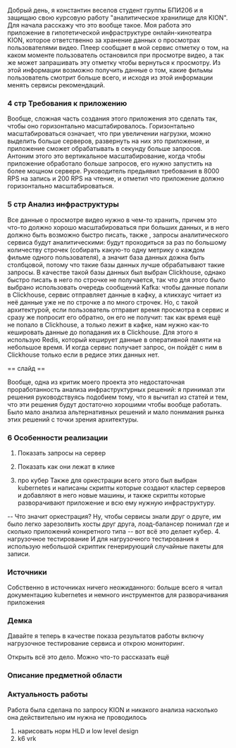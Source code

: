 Добрый день, я константин веселов студент группы БПИ206 и я защищаю свою курсовую работу "аналитическое хранилище для KION". Для начала расскажу что это вообще такое. 
Моя работа это приложение в гипотетической инфраструктуре онлайн-кинотеатра KION, которое ответственно за хранение данных о просмотрах пользователями видео. Плеер сообщает в мой сервис отметку о том, на каком моменте пользователь остановился при просмотре видео, а так же может запрашивать эту отметку чтобы вернуться к просмотру. Из этой информации возможно получить данные о том, какие фильмы пользователь смотрит больше всего, и исходя из этой информации менять сервисы рекомендаций.


### 4 стр Требования к приложению
Вообще, сложная часть создания этого приложения это сделать так, чтобы оно горизонтально масштабировалось. Горизонтально масштабироваться означает, что при увеличении нагрузки, можно выделить больше серверов, развернуть на них это приложение, и приложение сможет обрабатывать в секунду больше запросов. Антоним этого это вертикальное масштабирование, когда чтобы приложение обработало больше запросов, его нужно запустить на более мощном сервере. Руководитель предьявил требования в 8000 RPS на запись и 200 RPS на чтение, и отметил что приложение должно горизонтально масштабироваться.

### 5 стр Анализ инфраструктуры
Все данные о просмотре видео нужно в чем-то хранить, причем это что-то должно хорошо масштабироваться при больших данных, и в него должно быть возможно быстро писать, также , запросы аналитического сервиса будут аналитическими: будут проходиться за раз по большому количеству строчек (собирать какую-то одну метрику о каждом фильме одного пользователя), а значит база данных дожна быть столбцовой, потому что такие базы данных лучше обрабатывают такие запросы. В качестве такой базы данных был выбран Clickhouse, однако быстро писать в него по строчке не получается, так что для этого было выбрано использовать очередь сообщений Kafka: чтобы данные попали в Clickhouse, сервис отправляет данные в кафку, а кликхаус читает из неё данные уже не по строчке а по много строчек.
Но, с такой архитектурой, если пользователь отправит время просмотра в сервис и сразу же попросит его обратно, он его не получит: так как время ещё не попало в Clickhouse, а только лежит в кафке, нам нужно как-то кешировать данные до попадания их в Clickhouse. Для этого я использую Redis, который кеширует данные в оперативной памяти на небольшое время. И когда сервис получает запрос, он пойдёт с ним в Clickhouse только если в редисе этих данных нет. 

== слайд ==

Вообще, одна из критик моего проекта это недостаточная проработанность анализа инфраструктурных решений: я принимал эти решения руководствуясь подобием тому, что я вычитал из статей и тем, что эти решения будут достаточно хорошими чтобы вообще работать. Было мало анализа альтернативных решений и мало понимания рынка этих решений с точки зрения архитектуры.

### 6 Особенности реализации
1. Показать запросы на сервер

2. Показать как они лежат в клике
3. про кубер
Также для оркестрации всего этого был выбран kubernetes и написаны скрипты которые создают кластер серверов и добавляют в него новые машины, и также скрипты которые разворачивают приложение и всю ему нужную инфраструктуру.

-- Что значит оркестрация? Ну, чтобы сервисы знали друг о друге, им было легко зарезолвить хосты друг друга, лоад-балансер понимал где и сколько приложений конкретного типа -- вот всё это делает кубер.
4. нагрузочное тестирование
И для нагрузочного тестирования я использую небольшой скриптик генерирующий случайные пакеты для записи. 

### Источники
Собственно в источниках ничего неожиданного: больше всего я читал документацию kubernetes и немного инструментов для разворачивания приложения

### Демка

Давайте я теперь в качестве показа результатов работы включу нагрузочное тестирование сервиса и открою мониторинг. 

Открыть всё это дело. Можно что-то рассказать ещё


### Описание предметной области


### Актуальность работы
Работа была сделана по запросу KION и никакого анализа насколько она действительно им нужна не проводилось





1) нарисовать норм HLD и low level design
2) k6 vrk

